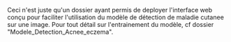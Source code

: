 Ceci n'est juste qu'un dossier ayant permis de deployer l'interface web conçu pour faciliter l'utilisation du modèle de détection de maladie cutanee sur une image. Pour tout détail sur l'entrainement du modèle, cf dossier "Modele_Detection_Acnee_eczema".
